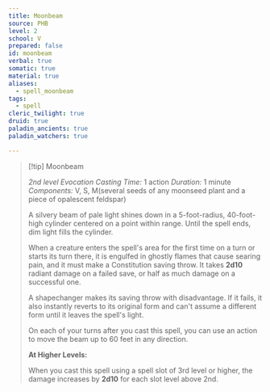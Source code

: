 ```yaml
---
title: Moonbeam
source: PHB
level: 2
school: V
prepared: false
id: moonbeam
verbal: true
somatic: true
material: true
aliases:
  - spell_moonbeam
tags:
  - spell
cleric_twilight: true
druid: true
paladin_ancients: true
paladin_watchers: true

---
```

>[!tip] Moonbeam
>
> *2nd level Evocation*
> *Casting Time:* 1 action
> *Duration:* 1 minute
> *Components:* V, S, M(several seeds of any moonseed plant and a piece of opalescent feldspar)
>
>A silvery beam of pale light shines down in a 5-foot-radius, 40-foot-high cylinder centered on a point within range. Until the spell ends, dim light fills the cylinder.
>
>When a creature enters the spell's area for the first time on a turn or starts its turn there, it is engulfed in ghostly flames that cause searing pain, and it must make a Constitution saving throw. It takes **2d10** radiant damage on a failed save, or half as much damage on a successful one.
>
>A shapechanger makes its saving throw with disadvantage. If it fails, it also instantly reverts to its original form and can't assume a different form until it leaves the spell's light.
>
>On each of your turns after you cast this spell, you can use an action to move the beam up to 60 feet in any direction.
>
>**At Higher Levels:**
>
>When you cast this spell using a spell slot of 3rd level or higher, the damage increases by **2d10** for each slot level above 2nd.
>

